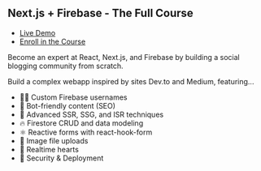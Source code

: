 ## Next.js + Firebase - The Full Course

- [Live Demo](https://next.fireship.io/)
- [Enroll in the Course](https://fireship.io/courses/react-next-firebase/)

Become an expert at React, Next.js, and Firebase by building a social blogging community from scratch. 

Build a complex webapp inspired by sites Dev.to and Medium, featuring...

- 👨‍🎤 Custom Firebase usernames
- 📰 Bot-friendly content (SEO)
- 🦾 Advanced SSR, SSG, and ISR techniques
- 🔥 Firestore CRUD and data modeling
- ⚛️ Reactive forms with react-hook-form
- 📂 Image file uploads
- 💞 Realtime hearts
- 🚀 Security & Deployment

